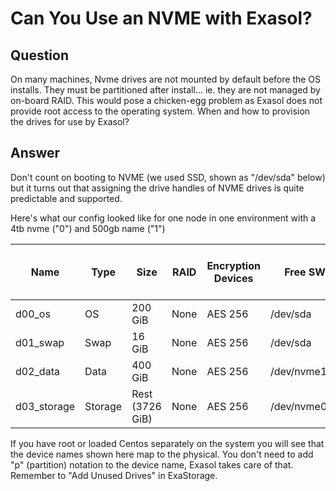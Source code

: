 # Can You Use an NVME with Exasol?

## Question
On many machines, Nvme drives are not mounted by default before the OS installs.  They must be partitioned after install... ie. they are not managed by on-board RAID.  This would pose a chicken-egg problem as Exasol does not provide root access to the operating system.  When and how to provision the drives for use by Exasol?

## Answer
Don't count on booting to NVME (we used SSD, shown as "/dev/sda" below) but it turns out that assigning the drive handles of NVME drives is quite predictable and supported.

Here's what our config looked like for one node in one environment with a 4tb nvme ("0") and 500gb name ("1") 

|Name| Type| Size| RAID| Encryption Devices| Free SW| RAID State| Next Filesystem Check on Boot|  Mount Count| Expiration Date
|-|-|-|-|-|-|-|-|-|-|
d00_os|OS|200 GiB|None|AES 256|/dev/sda|175.4 GiB|None|3/-1|-
d01_swap|Swap|16 GiB|None|AES 256|/dev/sda|16.0 GiB|None|-|-
d02_data|Data|400 GiB|None|AES 256|/dev/nvme1n1|370.6 GiB|None|3/-1|-
d03_storage|Storage|Rest (3726 GiB)|None|AES 256|/dev/nvme0n1|0.0 GiB|None|-|-

If you have root or loaded Centos separately on the system you will see that the device names shown here map to the physical.  You don't need to add "p" (partition) notation to the device name, Exasol takes care of that.  Remember to "Add Unused Drives" in ExaStorage.